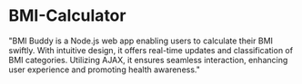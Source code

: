 # BMI-Calculator
 "BMI Buddy is a Node.js web app enabling users to calculate their BMI swiftly. With intuitive design, it offers real-time updates and classification of BMI categories. Utilizing AJAX, it ensures seamless interaction, enhancing user experience and promoting health awareness."
